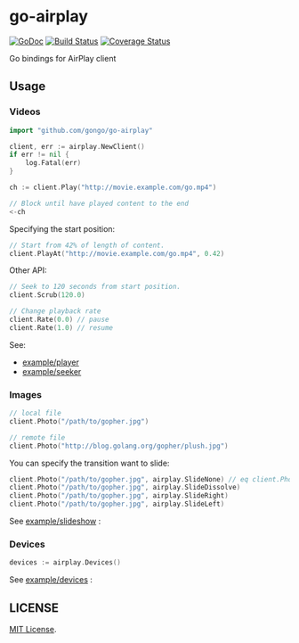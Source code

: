 go-airplay
==========

[![GoDoc](http://godoc.org/github.com/gongo/go-airplay?status.svg)](http://godoc.org/github.com/gongo/go-airplay)
[![Build Status](https://travis-ci.org/gongo/go-airplay.svg?branch=master)](https://travis-ci.org/gongo/go-airplay)
[![Coverage Status](https://coveralls.io/repos/gongo/go-airplay/badge.png?branch=master)](https://coveralls.io/r/gongo/go-airplay?branch=master)

Go bindings for AirPlay client

## Usage

### Videos

```go
import "github.com/gongo/go-airplay"

client, err := airplay.NewClient()
if err != nil {
	log.Fatal(err)
}

ch := client.Play("http://movie.example.com/go.mp4")

// Block until have played content to the end
<-ch
```

Specifying the start position:

```go
// Start from 42% of length of content.
client.PlayAt("http://movie.example.com/go.mp4", 0.42)
```

Other API:

```go
// Seek to 120 seconds from start position.
client.Scrub(120.0)

// Change playback rate
client.Rate(0.0) // pause
client.Rate(1.0) // resume
```

See:

- [example/player](./example/player/main.go)
- [example/seeker](./example/seeker/main.go)

### Images

```go
// local file
client.Photo("/path/to/gopher.jpg")

// remote file
client.Photo("http://blog.golang.org/gopher/plush.jpg")
```

You can specify the transition want to slide:

```go
client.Photo("/path/to/gopher.jpg", airplay.SlideNone) // eq client.Photo("..")
client.Photo("/path/to/gopher.jpg", airplay.SlideDissolve)
client.Photo("/path/to/gopher.jpg", airplay.SlideRight)
client.Photo("/path/to/gopher.jpg", airplay.SlideLeft)
```

See [example/slideshow](./example/slideshow/main.go) :

### Devices

```go
devices := airplay.Devices()
```

See [example/devices](./example/devices/main.go) :

## LICENSE

[MIT License](./LICENSE.txt).
